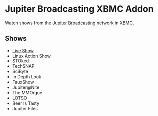 Jupiter Broadcasting XBMC Addon
===============================
Watch shows from the [Jupiter Broadcasting](http://jupiterbroadcasting.com) network in [XBMC](http://xbmc.org/).

Shows
-----
* [Live Show](http://jblive.tv)
* Linux Action Show
* STOked
* TechSNAP
* SciByte
* In Depth Look
* FauxShow
* Jupiter@Nite
* The MMOrgue
* LOTSO
* Beer Is Tasty
* Jupiter Files
